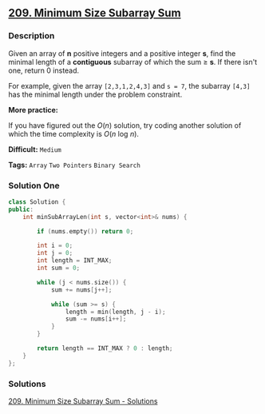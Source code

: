 ## [209. Minimum Size Subarray Sum](https://leetcode.com/problems/minimum-size-subarray-sum/description/)

### Description

Given an array of **n** positive integers and a positive integer **s**, find the minimal length of a **contiguous** subarray of which the sum ≥ **s**. If there isn't one, return 0 instead.

For example, given the array `[2,3,1,2,4,3]` and `s = 7`,
the subarray `[4,3]` has the minimal length under the problem constraint.

**More practice:**

If you have figured out the _O_(_n_) solution, try coding another solution of which the time complexity is _O_(_n_ log _n_).

**Difficult:** `Medium`

**Tags:** `Array` `Two Pointers` `Binary Search`

### Solution One

```c++
class Solution {
public:
    int minSubArrayLen(int s, vector<int>& nums) {

        if (nums.empty()) return 0;

        int i = 0;
        int j = 0;
        int length = INT_MAX;
        int sum = 0;

        while (j < nums.size()) {
            sum += nums[j++];

            while (sum >= s) {
                length = min(length, j - i);
                sum -= nums[i++];
            }
        }

        return length == INT_MAX ? 0 : length;
    }
};
```

### Solutions

[209. Minimum Size Subarray Sum - Solutions](https://leetcode.com/problems/minimum-size-subarray-sum/solution/#approach-3-using-binary-search-accepted)
